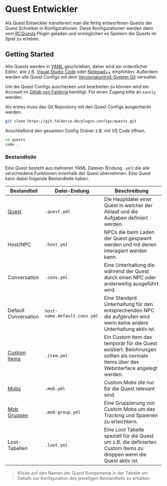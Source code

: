 # Quest Entwickler

Als Quest Entwickler transferiert man die fertig entworfenen Quests der Quest Schreiber in Konfigurationen. Diese Konfigurationen werden dann vom [RCQuests](../README.md) Plugin geladen und ermöglichen es Spielern die Quests im Spiel zu erleben.

## Getting Started

Alle Quests werden in [YAML](https://de.wikipedia.org/wiki/YAML) geschrieben, daher wird ein ordentlicher Editor, wie z.B. [Visual Studio Code](https://code.visualstudio.com/) oder [Notepad++](https://notepad-plus-plus.org/) empfohlen.
Außerdem werden alle Quest Configs mit dem [Versionskontroll-System Git](https://git-scm.com/downloads) verwaltet.

Um die Quest Configs auschecken und bearbeiten zu können wird ein Account im [Gitlab von Faldoria](https://git.faldoria.de/) benötigt. Für einen Zugang bitte an `xanily` wenden.

Als erstes muss das Git Repository mit den Quest Configs ausgecheckt werden.

```sh
git clone https://git.faldoria.de/plugin-configs/quests.git
```

Anschließend den gesamten Config Ordner z.B. mit VS Code öffnen.

```sh
cd quests
code .
```

### Bestandteile

Eine Quest besteht aus mehreren YAML Dateien (Endung `.yml`) die alle verschiedene Funktionen innerhalb der Quest übernehmen. Eine Quest kann dabei folgende Bestandteile haben.

| Bestandteil                                                                                        | Datei-Endung                 | Beschreibung                                                                                                                       |
| -------------------------------------------------------------------------------------------------- | ---------------------------- | ---------------------------------------------------------------------------------------------------------------------------------- |
| [Quest](QUEST-CONFIG.md)                                                                           | `.quest.yml`                 | Die Hauptdatei einer Quest in welcher der Ablauf und die Aufgaben definiert werden.                                                |
| Host/NPC                                                                                           | `.host.yml`                  | NPCs die beim Laden der Quest gespawnt werden und mit denen interagiert werden kann.                                               |
| Conversation                                                                                       | `.conv.yml`                  | Eine Unterhaltung die während der Quest durch einen NPC oder anderweitig ausgeführt wird.                                          |
| Default Conversation                                                                               | `host-name.default.conv.yml` | Eine Standard Unterhaltung für den entsprechenden NPC die aufgerufen wird wenn keine andere Unterhaltung aktiv ist.                |
| [Custom Items](https://git.faldoria.de/raidcraft/rcitems/blob/master/docs/ADMIN.md#config-dateien) | `.item.yml`                  | Ein Custom Item das temporär für die Quest existiert. Belohnungen sollten als normale Items über das Webinterface angelegt werden. |
| [Mobs](https://git.faldoria.de/raidcraft/rcmobs/blob/master/docs/ADMIN.md)                                                                                               | `.mob.yml`                   | Custom Mobs die nur für die Quest relevant sind.                                                                                   |
| [Mob Gruppen](https://git.faldoria.de/raidcraft/rcmobs/blob/master/docs/ADMIN.md#mob-gruppen)                                                                                        | `.mob-group.yml`             | Eine Gruppierung von Custom Mobs um das Tracking und Spawnen zu erleichtern.                                                       |
| Loot-Tabellen                                                                                      | `.loot.yml`                  | Eine Loot Tabelle speziell für die Quest um z.B. die definierten Custom Items zu droppen wenn die Quest aktiv ist.                 |

> Klicke auf den Namen der Quest Komponente in der Tabelle um Details zur Konfiguration des jeweiligen Bestandteils zu erhalten.

